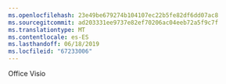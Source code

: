 ```yaml
---
ms.openlocfilehash: 23e49be679274b104107ec22b5fe82df6dd07ac8
ms.sourcegitcommit: ad203331ee9737e82ef70206ac04eeb72a5f9c7f
ms.translationtype: MT
ms.contentlocale: es-ES
ms.lasthandoff: 06/18/2019
ms.locfileid: "67233006"
---
```

Office Visio
